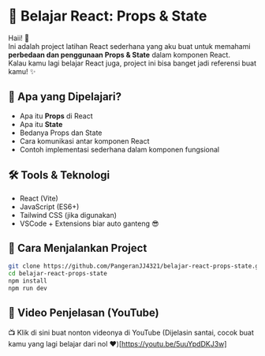 # 🧠 Belajar React: Props & State

Haii! 👋  
Ini adalah project latihan React sederhana yang aku buat untuk memahami **perbedaan dan penggunaan Props & State** dalam komponen React.  
Kalau kamu lagi belajar React juga, project ini bisa banget jadi referensi buat kamu! ✨

## 🚀 Apa yang Dipelajari?
- Apa itu **Props** di React
- Apa itu **State**
- Bedanya Props dan State
- Cara komunikasi antar komponen React
- Contoh implementasi sederhana dalam komponen fungsional


## 🛠️ Tools & Teknologi
- React (Vite)
- JavaScript (ES6+)
- Tailwind CSS (jika digunakan)
- VSCode + Extensions biar auto ganteng 😎

## 🧪 Cara Menjalankan Project
```bash
git clone https://github.com/PangeranJJ4321/belajar-react-props-state.git
cd belajar-react-props-state
npm install
npm run dev
```
## 🎥 Video Penjelasan (YouTube)
📺 Klik di sini buat nonton videonya di YouTube
(Dijelasin santai, cocok buat kamu yang lagi belajar dari nol ❤️)[https://youtu.be/5uuYpdDKJ3w]
